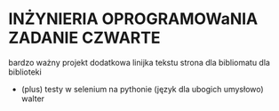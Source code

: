 # INŻYNIERIA OPROGRAMOWaNIA ZADANIE CZWARTE
bardzo ważny projekt
dodatkowa linijka tekstu
strona dla bibliomatu dla biblioteki
+ (plus) testy w selenium na pythonie (język dla ubogich umysłowo)
walter
